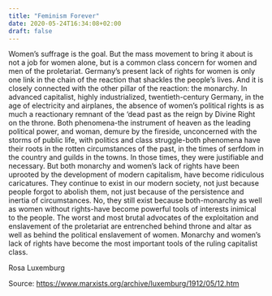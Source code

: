 ```yaml
---
title: "Feminism Forever"
date: 2020-05-24T16:34:08+02:00
draft: false
---
```


Women’s suffrage is the goal. But the mass movement to bring it about is not a job for women alone, but is a common class concern for women and men of the proletariat. Germany’s present lack of rights for women is only one link in the chain of the reaction that shackles the people’s lives. And it is closely connected with the other pillar of the reaction: the monarchy. In advanced capitalist, highly industrialized, twentieth-century Germany, in the age of electricity and airplanes, the absence of women’s political rights is as much a reactionary remnant of the ‘dead past as the reign by Divine Right on the throne. Both phenomena-the instrument of heaven as the leading political power, and woman, demure by the fireside, unconcerned with the storms of public life, with politics and class struggle-both phenomena have their roots in the rotten circumstances of the past, in the times of serfdom in the country and guilds in the towns. In those times, they were justifiable and necessary. But both monarchy and women’s lack of rights have been uprooted by the development of modern capitalism, have become ridiculous caricatures. They continue to exist in our modern society, not just because people forgot to abolish them, not just because of the persistence and inertia of circumstances. No, they still exist because both-monarchy as well as women without rights-have become powerful tools of interests inimical to the people. The worst and most brutal advocates of the exploitation and enslavement of the proletariat are entrenched behind throne and altar as well as behind the political enslavement of women. Monarchy and women’s lack of rights have become the most important tools of the ruling capitalist class.

Rosa Luxemburg

Source: https://www.marxists.org/archive/luxemburg/1912/05/12.htm
